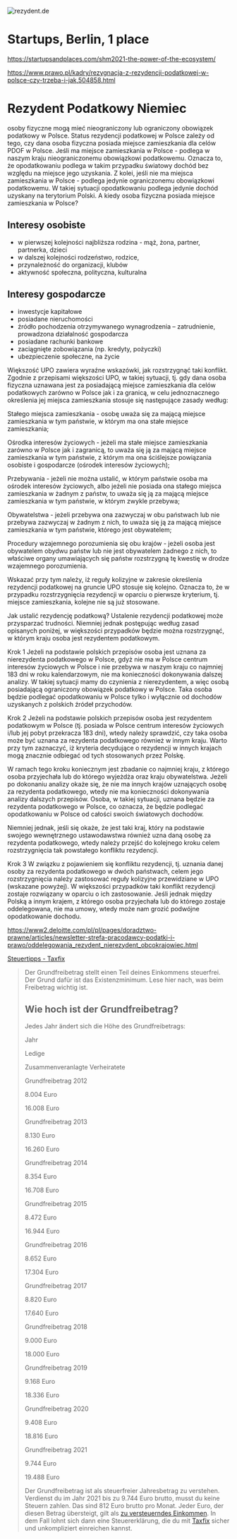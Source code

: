 ![rezydent.de](https://logo.rezydent.de/1/cover.png)

# Startups, Berlin, 1 place

https://startupsandplaces.com/shm2021-the-power-of-the-ecosystem/

https://www.prawo.pl/kadry/rezygnacja-z-rezydencji-podatkowej-w-polsce-czy-trzeba-i-jak,504858.html

# Rezydent Podatkowy Niemiec


osoby fizyczne mogą mieć nieograniczony lub ograniczony obowiązek podatkowy w Polsce. Status rezydencji podatkowej w Polsce zależy od tego, czy dana osoba fizyczna posiada miejsce zamieszkania dla celów PDOF w Polsce. Jeśli ma miejsce zamieszkania w Polsce - podlega w naszym kraju nieograniczonemu obowiązkowi podatkowemu. Oznacza to, że opodatkowaniu podlega w takim przypadku światowy dochód bez względu na miejsce jego uzyskania. Z kolei, jeśli nie ma miejsca zamieszkania w Polsce - podlega jedynie ograniczonemu obowiązkowi podatkowemu. W takiej sytuacji opodatkowaniu podlega jedynie dochód uzyskany na terytorium Polski. A kiedy osoba fizyczna posiada miejsce zamieszkania w Polsce?

## Interesy osobiste

- w pierwszej kolejności najbliższa rodzina - mąż, żona, partner, partnerka, dzieci
- w dalszej kolejności rodzeństwo, rodzice,
- przynależność do organizacji, klubów
- aktywność społeczna, polityczna, kulturalna
 
## Interesy gospodarcze

- inwestycje kapitałowe
- posiadane nieruchomości
- źródło pochodzenia otrzymywanego wynagrodzenia – zatrudnienie, prowadzona działalność gospodarcza
- posiadane rachunki bankowe
- zaciągnięte zobowiązania (np. kredyty, pożyczki)
- ubezpieczenie społeczne, na życie





Większość UPO zawiera wyraźne wskazówki, jak rozstrzygnąć taki konflikt. Zgodnie z przepisami większości UPO, w takiej sytuacji, tj. gdy dana osoba fizyczna uznawana jest za posiadającą miejsce zamieszkania dla celów podatkowych zarówno w Polsce jak i za granicą, w celu jednoznacznego określenia jej miejsca zamieszkania stosuje się następujące zasady według:

Stałego miejsca zamieszkania - osobę uważa się za mającą miejsce zamieszkania w tym państwie, w którym ma ona stałe miejsce zamieszkania; 

Ośrodka interesów życiowych - jeżeli ma stałe miejsce zamieszkania zarówno w Polsce jak i zagranicą, to uważa się ją za mającą miejsce zamieszkania w tym państwie, z którym ma ona ściślejsze powiązania osobiste i gospodarcze (ośrodek interesów życiowych); 

Przebywania - jeżeli nie można ustalić, w którym państwie osoba ma ośrodek interesów życiowych, albo jeżeli nie posiada ona stałego miejsca zamieszkania w żadnym z państw, to uważa się ją za mającą miejsce zamieszkania w tym państwie, w którym zwykle przebywa; 

Obywatelstwa - jeżeli przebywa ona zazwyczaj w obu państwach lub nie przebywa zazwyczaj w żadnym z nich, to uważa się ją za mającą miejsce zamieszkania w tym państwie, którego jest obywatelem; 

Procedury wzajemnego porozumienia się obu krajów - jeżeli osoba jest obywatelem obydwu państw lub nie jest obywatelem żadnego z nich, to właściwe organy umawiających się państw rozstrzygną tę kwestię w drodze wzajemnego porozumienia.


Wskazać przy tym należy, iż reguły kolizyjne w zakresie określenia rezydencji podatkowej na gruncie UPO stosuje się kolejno. Oznacza to, że w przypadku rozstrzygnięcia rezydencji w oparciu o pierwsze kryterium, tj. miejsce zamieszkania, kolejne nie są już stosowane.




Jak ustalić rezydencję podatkową?
Ustalenie rezydencji podatkowej może przysparzać trudności. Niemniej jednak postępując według zasad opisanych poniżej, w większości przypadków będzie można rozstrzygnąć, w którym kraju osoba jest rezydentem podatkowym.

Krok 1
Jeżeli na podstawie polskich przepisów osoba jest uznana za nierezydenta podatkowego w Polsce, gdyż nie ma w Polsce centrum interesów życiowych w Polsce i nie przebywa w naszym kraju co najmniej 183 dni w roku kalendarzowym, nie ma konieczności dokonywania dalszej analizy. W takiej sytuacji mamy do czynienia z nierezydentem, a więc osobą posiadającą ograniczony obowiązek podatkowy w Polsce. Taka osoba będzie podlegać opodatkowaniu w Polsce tylko i wyłącznie od dochodów uzyskanych z polskich źródeł przychodów.

Krok 2
Jeżeli na podstawie polskich przepisów osoba jest rezydentem podatkowym w Polsce (tj. posiada w Polsce centrum interesów życiowych i/lub jej pobyt przekracza 183 dni), wtedy należy sprawdzić, czy taka osoba może być uznana za rezydenta podatkowego również w innym kraju. Warto przy tym zaznaczyć, iż kryteria decydujące o rezydencji w innych krajach mogą znacznie odbiegać od tych stosowanych przez Polskę.

W ramach tego kroku koniecznym jest zbadanie co najmniej kraju, z którego osoba przyjechała lub do którego wyjeżdża oraz kraju obywatelstwa. Jeżeli po dokonaniu analizy okaże się, że nie ma innych krajów uznających osobę za rezydenta podatkowego, wtedy nie ma konieczności dokonywania analizy dalszych przepisów. Osoba, w takiej sytuacji, uznana będzie za rezydenta podatkowego w Polsce, co oznacza, że będzie podlegać opodatkowaniu w Polsce od całości swoich światowych dochodów.

Niemniej jednak, jeśli się okaże, że jest taki kraj, który na podstawie swojego wewnętrznego ustawodawstwa również uzna daną osobę za rezydenta podatkowego, wtedy należy przejść do kolejnego kroku celem rozstrzygnięcia tak powstałego konfliktu rezydencji.

Krok 3
W związku z pojawieniem się konfliktu rezydencji, tj. uznania danej osoby za rezydenta podatkowego w dwóch państwach, celem jego rozstrzygnięcia należy zastosować reguły kolizyjne przewidziane w UPO (wskazane powyżej). W większości przypadków taki konflikt rezydencji zostaje rozwiązany w oparciu o ich zastosowanie. Jeśli jednak między Polską a innym krajem, z którego osoba przyjechała lub do którego zostaje oddelegowana, nie ma umowy, wtedy może nam grozić podwójne opodatkowanie dochodu.



https://www2.deloitte.com/pl/pl/pages/doradztwo-prawne/articles/newsletter-strefa-pracodawcy-podatki-i-prawo/oddelegowania_rezydent_nierezydent_obcokrajowiec.html



[Steuertipps - Taxfix](https://taxfix.de/steuertipps/was-ist-der-grundfreibetrag-wie-hoch/)

> Der Grundfreibetrag stellt einen Teil deines Einkommens steuerfrei. Der Grund dafür ist das Existenzminimum. Lese hier nach, was beim Freibetrag wichtig ist.
> 
> ## Wie hoch ist der Grundfreibetrag?
> 
> Jedes Jahr ändert sich die Höhe des Grundfreibetrags:
> 
> Jahr
> 
> Ledige
> 
> Zusammenveranlagte Verheiratete
> 
> Grundfreibetrag 2012
> 
> 8.004 Euro
> 
> 16.008 Euro
> 
> Grundfreibetrag 2013
> 
> 8.130 Euro
> 
> 16.260 Euro
> 
> Grundfreibetrag 2014
> 
> 8.354 Euro
> 
> 16.708 Euro
> 
> Grundfreibetrag 2015
> 
> 8.472 Euro
> 
> 16.944 Euro
> 
> Grundfreibetrag 2016
> 
> 8.652 Euro
> 
> 17.304 Euro
> 
> Grundfreibetrag 2017
> 
> 8.820 Euro
> 
> 17.640 Euro
> 
> Grundfreibetrag 2018
> 
> 9.000 Euro
> 
> 18.000 Euro
> 
> Grundfreibetrag 2019
> 
> 9.168 Euro
> 
> 18.336 Euro
> 
> Grundfreibetrag 2020
> 
> 9.408 Euro
> 
> 18.816 Euro
> 
> Grundfreibetrag 2021
> 
> 9.744 Euro
> 
> 19.488 Euro
> 
> Der Grundfreibetrag ist als steuerfreier Jahresbetrag zu verstehen. Verdienst du im Jahr 2021 bis zu 9.744 Euro brutto, musst du keine Steuern zahlen. Das sind 812 Euro brutto pro Monat. Jeder Euro, der diesen Betrag übersteigt, gilt als [zu versteuerndes Einkommen](https://taxfix.de/steuertipps/zu-versteuerndes-einkommen/ "zu versteuerndes Einkommen"). In dem Fall lohnt sich dann eine Steuererklärung, die du mit [Taxfix](https://app.taxfix.de/ "Taxfix") sicher und unkompliziert einreichen kannst.
